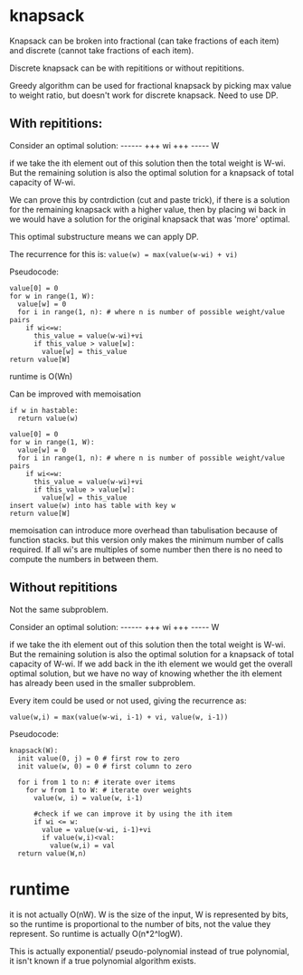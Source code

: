 # knapsack

Knapsack can be broken into fractional (can take fractions of each item) and discrete (cannot take fractions of each item).

Discrete knapsack can be with repititions or without repititions.

Greedy algorithm can be used for fractional knapsack by picking max value to weight ratio, but doesn't work for discrete knapsack. Need to use DP.

## With repititions:

Consider an optimal solution:
------ +++ wi +++ ----- W

if we take the ith element out of this solution then the total weight is W-wi. But the remaining solution is also the optimal solution for a knapsack of total capacity of W-wi.

We can prove this by contrdiction (cut and paste trick), if there is a solution for the remaining knapsack with a higher value, then by placing wi back in we would have a solution for the original knapsack that was 'more' optimal.

This optimal substructure means we can apply DP.

The recurrence for this is: `value(w) = max(value(w-wi) + vi)`

Pseudocode:
```
value[0] = 0
for w in range(1, W):
  value[w] = 0
  for i in range(1, n): # where n is number of possible weight/value pairs
    if wi<=w:
      this_value = value(w-wi)+vi
      if this_value > value[w]:
        value[w] = this_value
return value[W]
```

runtime is O(Wn)

Can be improved with memoisation
```
if w in hastable:
  return value(w)

value[0] = 0
for w in range(1, W):
  value[w] = 0
  for i in range(1, n): # where n is number of possible weight/value pairs
    if wi<=w:
      this_value = value(w-wi)+vi
      if this_value > value[w]:
        value[w] = this_value
insert value(w) into has table with key w
return value[W]
```
memoisation can introduce more overhead than tabulisation because of function stacks.
but this version only makes the minimum number of calls required. If all wi's are multiples of some number then there is no need to compute the numbers in between them.

## Without repititions

Not the same subproblem.

Consider an optimal solution:
------ +++ wi +++ ----- W

if we take the ith element out of this solution then the total weight is W-wi. But the remaining solution is also the optimal solution for a knapsack of total capacity of W-wi. If we add back in the ith element we would get the overall optimal solution, but we have no way of knowing whether the ith element has already been used in the smaller subproblem.

Every item could be used or not used, giving the recurrence as:

`value(w,i) = max(value(w-wi, i-1) + vi, value(w, i-1))`

Pseudocode:
```
knapsack(W):
  init value(0, j) = 0 # first row to zero
  init value(w, 0) = 0 # first column to zero

  for i from 1 to n: # iterate over items
    for w from 1 to W: # iterate over weights
      value(w, i) = value(w, i-1)

      #check if we can improve it by using the ith item
      if wi <= w:
        value = value(w-wi, i-1)+vi
        if value(w,i)<val:
          value(w,i) = val
  return value(W,n)
```

# runtime
it is not actually O(nW). W is the size of the input, W is represented by bits, so the runtime is proportional to the number of bits, not the value they represent. So runtime is actually O(n*2^logW).

This is actually exponential/ pseudo-polynomial instead of true polynomial, it isn't known if a true polynomial algorithm exists.
